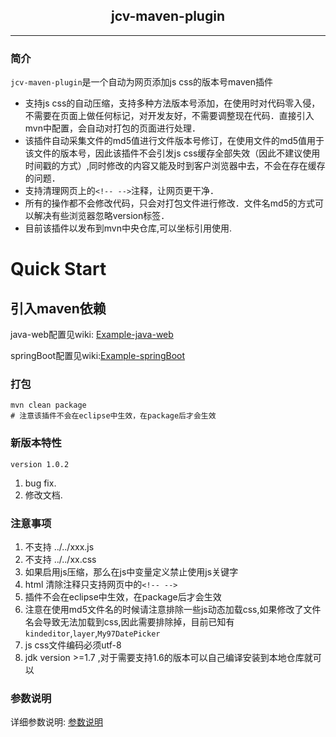 ## <center>jcv-maven-plugin



***

### 简介
`jcv-maven-plugin`是一个自动为网页添加js css的版本号maven插件
 * 支持js css的自动压缩，支持多种方法版本号添加，在使用时对代码零入侵，不需要在页面上做任何标记，对开发友好，不需要调整现在代码．直接引入mvn中配置，会自动对打包的页面进行处理．
 * 该插件自动采集文件的md5值进行文件版本号修订，在使用文件的md5值用于该文件的版本号，因此该插件不会引发js css缓存全部失效（因此不建议使用时间戳的方式）,同时修改的内容又能及时到客户浏览器中去，不会在存在缓存的问题．
 * 支持清理网页上的`<!-- -->`注释，让网页更干净．
 * 所有的操作都不会修改代码，只会对打包文件进行修改．文件名md5的方式可以解决有些浏览器忽略version标签．
 * 目前该插件以发布到mvn中央仓库,可以坐标引用使用.

# Quick Start

## 引入maven依赖
java-web配置见wiki: [Example-java-web](/doc/example_java_web.md "Example-java-web")

springBoot配置见wiki:[Example-springBoot](/doc/example_spring_boot.md "Example-springBoot")

### 打包

```
mvn clean package
# 注意该插件不会在eclipse中生效，在package后才会生效
```

### 新版本特性
`version 1.0.2`
  1. bug fix.
  2. 修改文档.

### 注意事项

1. 不支持 ../../xxx.js
2. 不支持 ../../xx.css
3. 如果启用js压缩，那么在js中变量定义禁止使用js关键字
4. html 清除注释只支持网页中的`<!-- -->`
5. 插件不会在eclipse中生效，在package后才会生效
6. 注意在使用md5文件名的时候请注意排除一些js动态加载css,如果修改了文件名会导致无法加载到css,因此需要排除掉，目前已知有`kindeditor`,`layer`,`My97DatePicker`
7. js css文件编码必须utf-8
8. jdk version >=1.7 ,对于需要支持1.6的版本可以自己编译安装到本地仓库就可以

### 参数说明

详细参数说明: [参数说明](/doc/README_PARAMETER.md "参数说明")
